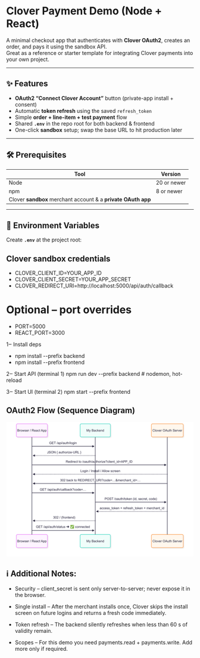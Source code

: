 ﻿# Clover Payment Demo (Node + React)

A minimal checkout app that authenticates with **Clover OAuth2**, creates an order, and pays it using the sandbox API.  
Great as a reference or starter template for integrating Clover payments into your own project.

---

## ✨ Features

* **OAuth2 “Connect Clover Account”** button (private-app install + consent)
* Automatic **token refresh** using the saved `refresh_token`
* Simple **order + line-item + test payment** flow
* Shared **`.env`** in the repo root for both backend & frontend
* One-click **sandbox** setup; swap the base URL to hit production later

---




## 🛠 Prerequisites

| Tool | Version |
|------|---------|
| Node | 20 or newer |
| npm  | 8 or newer |
| Clover **sandbox** merchant account & a **private OAuth app** |

---

## 🔑 Environment Variables

Create **`.env`** at the project root:


## Clover sandbox credentials
* CLOVER_CLIENT_ID=YOUR_APP_ID
* CLOVER_CLIENT_SECRET=YOUR_APP_SECRET
* CLOVER_REDIRECT_URI=http://localhost:5000/api/auth/callback

# Optional – port overrides
* PORT=5000
* REACT_PORT=3000


1‒ Install deps
* npm install --prefix backend
* npm install --prefix frontend

2‒ Start API (terminal 1)
npm run dev --prefix backend   # nodemon, hot-reload

3‒ Start UI (terminal 2)
npm start --prefix frontend


## OAuth2 Flow (Sequence Diagram)

![OAuth2 Flow (Sequence Diagram)](docs/OAuth_flow.png)

## ℹ️ Additional Notes:

* Security – client_secret is sent only server-to-server; never expose it in the browser.

* Single install – After the merchant installs once, Clover skips the install screen on future logins and returns a fresh code immediately.

* Token refresh – The backend silently refreshes when less than 60 s of validity remain.

* Scopes – For this demo you need payments.read + payments.write. Add more only if required.

